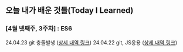 ## 오늘 내가 배운 것들(Today I Learned)

### [4월 넷째주, 3주차] : ES6

24.04.23 git 충돌발생 ([상세 내역 링크](https://github.com/100-hours-a-week/carter-til/blob/main/April/2024-04-23))
24.04.22 git, JS응용 ([상세 내역 링크](https://github.com/100-hours-a-week/carter-til/blob/main/April/2024-04-22))
